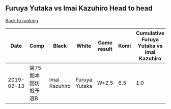 ## Furuya Yutaka vs Imai Kazuhiro Head to head

[Back to ranking](../../index.md)




| **Date** | **Comp** | **Black** | **White** | **Game result** | **Komi** | **Cumulative Furuya Yutaka vs Imai Kazuhiro** | **Furuya Yutaka streak** | **Imai Kazuhiro streak** | 
| --- | --- | --- | --- | --- | --- | --- | --- | --- |
| 2019-02-13 | 第75期本因坊戦予選B | Imai Kazuhiro | Furuya Yutaka | W+2.5 | 6.5 | 1:0 | 1 | 0 |




